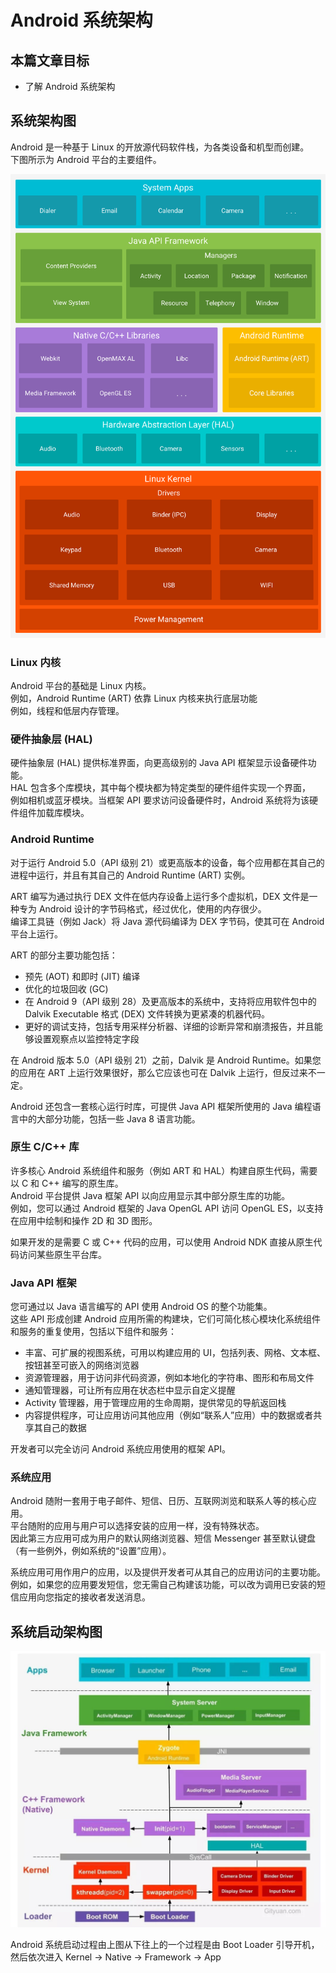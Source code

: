 # Android 系统架构

## 本篇文章目标

- 了解 Android 系统架构

## 系统架构图

Android 是一种基于 Linux 的开放源代码软件栈，为各类设备和机型而创建。  
下图所示为 Android 平台的主要组件。

![Android 系统架构图](../../assets/android_arch.png)

### Linux 内核

Android 平台的基础是 Linux 内核。  
例如，Android Runtime (ART) 依靠 Linux 内核来执行底层功能  
例如，线程和低层内存管理。  


### 硬件抽象层 (HAL)

硬件抽象层 (HAL) 提供标准界面，向更高级别的 Java API 框架显示设备硬件功能。  
HAL 包含多个库模块，其中每个模块都为特定类型的硬件组件实现一个界面，  
例如相机或蓝牙模块。当框架 API 要求访问设备硬件时，Android 系统将为该硬件组件加载库模块。

### Android Runtime

对于运行 Android 5.0（API 级别 21）或更高版本的设备，每个应用都在其自己的进程中运行，并且有其自己的 Android Runtime (ART) 实例。  

ART 编写为通过执行 DEX 文件在低内存设备上运行多个虚拟机，DEX 文件是一种专为 Android 设计的字节码格式，经过优化，使用的内存很少。  
编译工具链（例如 Jack）将 Java 源代码编译为 DEX 字节码，使其可在 Android 平台上运行。

ART 的部分主要功能包括：

- 预先 (AOT) 和即时 (JIT) 编译
- 优化的垃圾回收 (GC)
- 在 Android 9（API 级别 28）及更高版本的系统中，支持将应用软件包中的 Dalvik Executable 格式 (DEX) 文件转换为更紧凑的机器代码。
- 更好的调试支持，包括专用采样分析器、详细的诊断异常和崩溃报告，并且能够设置观察点以监控特定字段

在 Android 版本 5.0（API 级别 21）之前，Dalvik 是 Android Runtime。如果您的应用在 ART 上运行效果很好，那么它应该也可在 Dalvik 上运行，但反过来不一定。

Android 还包含一套核心运行时库，可提供 Java API 框架所使用的 Java 编程语言中的大部分功能，包括一些 Java 8 语言功能。

### 原生 C/C++ 库

许多核心 Android 系统组件和服务（例如 ART 和 HAL）构建自原生代码，需要以 C 和 C++ 编写的原生库。  
Android 平台提供 Java 框架 API 以向应用显示其中部分原生库的功能。  
例如，您可以通过 Android 框架的 Java OpenGL API 访问 OpenGL ES，以支持在应用中绘制和操作 2D 和 3D 图形。

如果开发的是需要 C 或 C++ 代码的应用，可以使用 Android NDK 直接从原生代码访问某些原生平台库。

### Java API 框架

您可通过以 Java 语言编写的 API 使用 Android OS 的整个功能集。  
这些 API 形成创建 Android 应用所需的构建块，它们可简化核心模块化系统组件和服务的重复使用，包括以下组件和服务：

- 丰富、可扩展的视图系统，可用以构建应用的 UI，包括列表、网格、文本框、按钮甚至可嵌入的网络浏览器
- 资源管理器，用于访问非代码资源，例如本地化的字符串、图形和布局文件
- 通知管理器，可让所有应用在状态栏中显示自定义提醒
- Activity 管理器，用于管理应用的生命周期，提供常见的导航返回栈
- 内容提供程序，可让应用访问其他应用（例如“联系人”应用）中的数据或者共享其自己的数据

开发者可以完全访问 Android 系统应用使用的框架 API。

### 系统应用 

Android 随附一套用于电子邮件、短信、日历、互联网浏览和联系人等的核心应用。  
平台随附的应用与用户可以选择安装的应用一样，没有特殊状态。  
因此第三方应用可成为用户的默认网络浏览器、短信 Messenger 甚至默认键盘（有一些例外，例如系统的“设置”应用）。

系统应用可用作用户的应用，以及提供开发者可从其自己的应用访问的主要功能。  
例如，如果您的应用要发短信，您无需自己构建该功能，可以改为调用已安装的短信应用向您指定的接收者发送消息。

## 系统启动架构图

![Android 系统启动架构](../../assets/android系统启动架构.jpeg)

Android 系统启动过程由上图从下往上的一个过程是由 Boot Loader 引导开机，然后依次进入 Kernel -> Native -> Framework -> App

